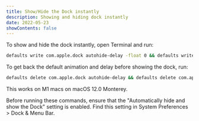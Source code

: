 ```yaml
---
title: Show/Hide the Dock instantly
description: Showing and hiding dock instantly
date: 2022-05-23
showContents: false
---
```


To show and hide the dock instantly, open Terminal and run:

```bash
defaults write com.apple.dock autohide-delay -float 0 && defaults write com.apple.dock autohide-time-modifier -float 0 && killall Dock
```

To get back the default animation and delay before showing the dock, run:

```bash
defaults delete com.apple.dock autohide-delay && defaults delete com.apple.dock autohide-time-modifier && killall Dock
```

This works on M1 macs on macOS 12.0 Monterey.

<Alert>

Before running these commands, ensure that the "Automatically hide and show the Dock" setting is enabled. Find this setting in System Preferences > Dock & Menu Bar.

</Alert>